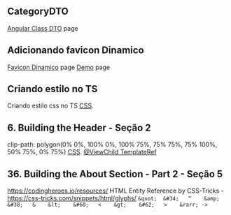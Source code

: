 ## CategoryDTO
[Angular Class DTO](https://stackblitz.com/edit/angular-icon-change-kxzspf?file=src%2Fapp%2Fapp.component.ts) page


## Adicionando favicon Dinamico
[Favicon Dinamico](https://www.bennadel.com/blog/3408-creating-a-dynamic-favicon-service-in-angular-5-2-4.htm) page
[Demo](https://bennadel.github.io/JavaScript-Demos/demos/dynamic-favicon-angular5/) page


## Criando estilo no TS
Criando estilo css no TS [CSS](https://stackblitz.com/edit/react-ts-4slzff?file=theme.ts).


## 6. Building the Header - Seção 2
clip-path: polygon(0% 0%, 100% 0%, 100% 75%, 75% 75%, 75% 100%, 50% 75%, 0% 75%) [CSS](https://bennettfeely.com/clippy/).
 [@ViewChild TemplateRef](https://indepth.dev/posts/1052/exploring-angular-dom-manipulation-techniques-using-viewcontainerref)
 

## 36. Building the About Section - Part 2 - Seção 5
https://codingheroes.io/resources/
HTML Entity Reference by CSS-Tricks - https://css-tricks.com/snippets/html/glyphs/
`
&quot;	&#34;	“	
&amp;	&#38;	&	
&lt;	&#60;	<	
&gt;	&#62;	>	
&rarr; ->
`



